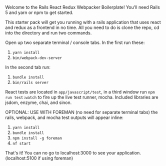 Welcome to the Rails React Redux Webpacker Boilerplate! You'll need Rails 5 and yarn or npm to get started.

This starter pack will get you running with a rails application that uses react and redux as a frontend in no time. All you need to do is clone the repo, cd into the directory and run two commands. 

Open up two separate terminal / console tabs. In the first run these:

1. `yarn install`
2. `bin/webpack-dev-server`

In the second tab run: 

1. `bundle install`
2. `bin/rails server`

React tests are located in `app/javascript/test`, in a third window run `npm run test:watch` to fire up the live test runner, mocha. Included libraries are jsdom, enzyme, chai, and sinon.

OPTIONAL: USE WITH FOREMAN (no need for separate terminal tabs) the rails, webpack, and mocha test outputs will appear inline:

1. `yarn install`
2. `bundle install`
3. `npm install -g foreman`
4. `nf start`

That's it! You can no go to localhost:3000 to see your application. (localhost:5100 if using foreman)
